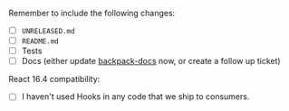 <!--
Thanks for contributing to Backpack :pray:
Please include a description of the changes you are introducing and some screenshots if appropriate.
-->

Remember to include the following changes:

- [ ] `UNRELEASED.md`
- [ ] `README.md`
- [ ] Tests
- [ ] Docs (either update [backpack-docs](https://github.com/Skyscanner/backpack-docs) now, or create a follow up ticket)

React 16.4 compatibility:

- [ ] I haven't used Hooks in any code that we ship to consumers.
